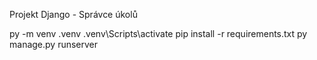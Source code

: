 Projekt Django - Správce úkolů

py -m venv .venv
.venv\Scripts\activate
pip install -r requirements.txt
py manage.py runserver